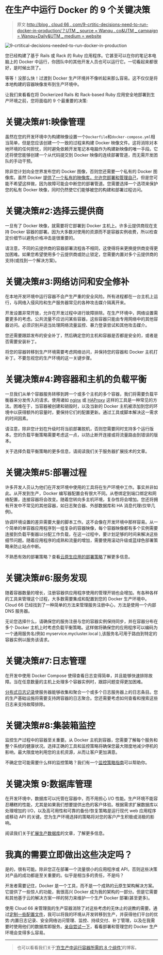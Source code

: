 # 在生产中运行 Docker 的 9 个关键决策

> 原文:[http://blog . cloud 66 . com/9-crtitic-decisions-need-to-run-docker-in-production/？UTM _ source = Wanqu . co&UTM _ campaign = Wanqu+Daily&UTM _ medium = website](http://blog.cloud66.com/9-crtitical-decisions-needed-to-run-docker-in-production/?utm_source=wanqu.co&utm_campaign=Wanqu+Daily&utm_medium=website)



![9-crtitical-decisions-needed-to-run-docker-in-production](../Images/8a0429c82480d53ccbecea781170162c.png)

您已经构建了基于 Rails 或 Rack 的 Ruby 应用程序。它甚至可以在你的笔记本电脑上的 Docker 中运行，你团队中的其他开发人员也可以运行它。一切看起来都很好，是时候出货了。

等等！没那么快！过渡到 Docker 生产环境并不像听起来那么容易。这不仅仅是将本地构建的容器映像发布到生产环境中。

让我们来看看在将 Dockerized Rails 和 Rack-based Ruby 应用安全地部署到生产环境之前，您将面临的 9 个最重要的决策:

# 关键决策#1:映像管理

虽然在您的开发环境中为构建映像设置一个`Dockerfile`和`docker-compose.yml`相当简单，但是您应该创建一个一致的过程来构建 Docker 映像文件。这将消除对本地环境的任何担忧，同时避免依赖开发笔记本电脑作为构建新映像的唯一手段。它还将使您能够创建一个从代码提交到 Docker 映像的连续部署管道，而无需开发团队的手动干预。

除非您计划向全世界发布您的 Docker 图像，否则您还需要一个私有的 Docker 图像库。虽然 Docker [提供了一个私有的映像库，允许您部署和管理自己](https://docs.docker.com/registry/deploying/)，但是您可能不希望这样做，因为故障可能会中断您的部署管道。您需要选择一个选项来保护您的私有 Docker 映像，同时仍然使它们能够被您的构建和部署过程访问。

# 关键决策#2:选择云提供商

一旦有了 Docker 映像，就需要将它部署到 Docker 主机上。许多云提供商现在支持 Docker 容器的部署。因为大多数对使用的资源而不是容器实例收费，所以检查定价细节以避免价格冲击是很重要的。

请注意，不同的云提供商的容器部署流程各不相同，这使得将来更换提供商变得更加困难。如果您希望使用多个云提供商或防止锁定，您需要内置对多个云提供商的支持(或找到一个解决方案)。

# 关键决策#3:网络访问和安全修补

在本地开发环境中运行容器不会产生严重的安全风险。所有进程都在一台主机上运行，与网络入侵风险和生产服务器常见的各种攻击媒介隔离开来。

开发设置非常开放，允许在开发过程中进行故障排除。在生产环境中，网络设置需要更多的考虑。公共流量不应访问某些容器，这些容器只能由专用网络中的其他容器访问。必须识别并适当处理网络流量监控、暴力登录尝试和其他攻击媒介。

您还需要跟踪发布的安全补丁，然后确定您的主机和容器是否都是安全的，或者是否需要安装补丁。

将您的容器转移到生产环境需要考虑网络访问，并保持您的容器和 Docker 主机打补丁。不要忽视您的生产环境的这一关键步骤。

# 关键决策#4:跨容器和主机的负载平衡

一旦我们从单个容器服务转移到跨一个或多个主机的多个容器，我们将需要负载平衡器来分发传入的请求。使用诸如 [nginx](https://www.nginx.com) 或 [HAProxy](http://www.haproxy.org/) 这样的工具是一种常见的方法。困难在于，当容器被创建和销毁时，以及当新的 Docker 主机被添加到您的环境中以获得额外的容量时，要保持它们的配置更新。通过工具或脚本解决这一需求的时间因素。

请注意，除非您计划在升级时将当前部署脱机，否则您需要同时支持多个运行版本。您的负载平衡策略需要考虑这一点，以防止断开连接或将流量路由到错误的版本。

关于选择负载平衡策略的更多信息，请阅读我们关于服务器扩展技术的文章。

# 关键决策#5:部署过程

许多开发人员认为他们在开发环境中使用的工具将在生产环境中工作。事实并非如此。从开发到生产，Docker 编写器配置会有很大不同。从卷绑定到端口绑定和网络配置，连接容器将会改变。随着您转向多主机环境，复杂性将会增加。您还将拥有开发中不常见的其他容器，如日志聚合器、外部数据库和 HA 消息代理(仅举几例)。

协调环境设置的差异需要大量的脚本工作。这不会像在开发环境中那样容易。从一个简单的单容器应用程序到一组复杂的容器映像，每个容器映像都有多个实例需要连接到负载平衡器以分配工作负载，在这一过程中，要计划足够的时间来解决这些细节问题。随着应用程序的成熟和流量的增加，需要使用滚动升级或蓝绿色部署策略来防止站点中断。

不熟悉有效的部署策略？查看[云原生应用的部署策略](http://realscale.cloud66.com/deployment-strategies-for-cloud-native-applications/)了解更多信息。

# 关键决策#6:服务发现

随着容器数量的增长，注册容器供应用程序使用的管理开销也会增加。有各种各样的工具来管理这个过程，大多数需要集成和配置到您的 Docker 生产环境中。Cloud 66 已经找到了一种简单的方法来管理服务注册中心，方法是使用一个内部 DNS 服务器。

无论您选择什么，请确保您的服务注册与您的容器实例保持同步，并在容器分布在多个 Docker 主机上时考虑负载平衡策略。这样做将确保您的应用程序可以编码为一个通用服务名(例如 myservice.mycluster.local ),该服务名可用于路由到特定的容器实例以服务该请求。

# 关键决策#7:日志管理

在开发中使用 Docker Compose 使得查看日志变得简单，并且能够快速排除故障。当在任意数量的主机上处理多个容器实例时，跟踪问题变得更加困难。

[分布式日志记录](http://realscale.cloud66.com/cloud-server-logging-strategies/)使服务器能够收集和聚合一个或多个日志服务器上的日志条目。您的生产基础设施将需要支持跨容器的日志聚合。您还需要考虑如何查看和搜索这些日志来支持故障排除。

# 关键决策#8:集装箱监控

监控生产过程中的容器至关重要。从 Docker 主机到容器，您需要了解每个服务和整个系统的健康状况。选择正确的工具和监控策略将确保您最大限度地减少停机的影响，最大限度地利用您的主机资源，从而让客户更加满意。

不确定您可能需要什么样的监控策略？我们有一个[监控策略指南](http://realscale.cloud66.com/full-stack-cloud-native-monitoring-strategies/)可以帮助你。

# 关键决策 9:数据库管理

在开发环境中，数据库可以托管在容器中，而不用担心 I/O 性能。生产环境不能容忍糟糕的性能，尤其是如果我们想要提供出色的客户体验。根据需求扩展数据库以处理增加的 I/O，以及高可用性和可靠的备份/恢复策略是运行现代 web 应用程序或移动 API 的关键。您为生产环境选择的策略将对您的客户产生积极或消极的影响。

阅读我们关于[扩展生产数据库](http://realscale.cloud66.com/database-server-scaling-strategies/)的文章，了解更多信息。

# 我真的需要立即做出这些决定吗？

是的，很有可能。除非您正在部署一个流量很小的应用程序或 API，否则这些决策对产品的成功都是至关重要的。似乎是相当多的责任，不是吗？

开发者需要记住，Docker 是一个工具，而不是一个成熟的云原生架构解决方案。它提供了一些惊人的功能，我很高兴 Docker 成为我的架构的一部分。但是它需要和其他基于云的解决方案一样的努力来维护一个生产 Docker 部署(甚至更多)。

使用 Cloud 66 来管理我的生产容器消除了对这些考虑的无休止的说教的需要。通过[定制一些配置文件](http://help.cloud66.com/building-your-stack/building-your-docker-service)，我可以将我的环境从开发转移到生产，并获得他们平台的优势:内置日志记录、安全网络访问管理、监控、持续交付、补丁管理，以及在我需要时使用他们的数据库即服务。[亲自尝试一下](https://help.cloud66.com/maestro/quickstarts/getting-started.html)，看看部署和管理您的 Docker 生产环境会变得多么容易。

* * *

> 也可以看看我们关于[‘在生产中运行容器所需的 8 个组件’](/8-components-you-need-to-run-containers-in-production/)的博客。

